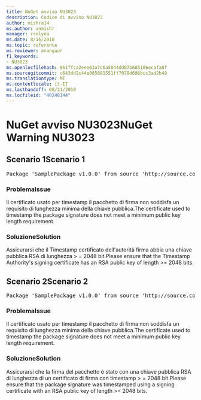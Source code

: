 ```yaml
---
title: NuGet avviso NU3023
description: Codice di avviso NU3023
author: mishra14
ms.author: anmishr
manager: rrelyea
ms.date: 8/16/2018
ms.topic: reference
ms.reviewer: anangaur
f1_keywords:
- NU3023
ms.openlocfilehash: 861ffca2eee63a7c6a5044dd87b685186ecafa8f
ms.sourcegitcommit: c643dd2c44e085601551ff7079d696bcc3ad2b49
ms.translationtype: MT
ms.contentlocale: it-IT
ms.lasthandoff: 08/21/2018
ms.locfileid: "40248144"
---
```

# <a name="nuget-warning-nu3023"></a><span data-ttu-id="73106-103">NuGet avviso NU3023</span><span class="sxs-lookup"><span data-stu-id="73106-103">NuGet Warning NU3023</span></span>

## <a name="scenario-1"></a><span data-ttu-id="73106-104">Scenario 1</span><span class="sxs-lookup"><span data-stu-id="73106-104">Scenario 1</span></span>

<pre>Package 'SamplePackage v1.0.0' from source 'http://source.com/index.json': The timestamp certificate does not meet a minimum public key length requirement.</pre>

### <a name="issue"></a><span data-ttu-id="73106-105">Problema</span><span class="sxs-lookup"><span data-stu-id="73106-105">Issue</span></span>

<span data-ttu-id="73106-106">Il certificato usato per timestamp il pacchetto di firma non soddisfa un requisito di lunghezza minima della chiave pubblica.</span><span class="sxs-lookup"><span data-stu-id="73106-106">The certificate used to timestamp the package signature does not meet a minimum public key length requirement.</span></span>


### <a name="solution"></a><span data-ttu-id="73106-107">Soluzione</span><span class="sxs-lookup"><span data-stu-id="73106-107">Solution</span></span>

<span data-ttu-id="73106-108">Assicurarsi che il Timestamp certificato dell'autorità firma abbia una chiave pubblica RSA di lunghezza > = 2048 bit.</span><span class="sxs-lookup"><span data-stu-id="73106-108">Please ensure that the  Timestamp Authority's signing certificate has an RSA public key of length >= 2048 bits.</span></span>



## <a name="scenario-2"></a><span data-ttu-id="73106-109">Scenario 2</span><span class="sxs-lookup"><span data-stu-id="73106-109">Scenario 2</span></span>

<pre>Package 'SamplePackage v1.0.0' from source 'http://source.com/index.json': The primary signature's timestamp certificate does not meet a minimum public key length requirement.</pre>

### <a name="issue"></a><span data-ttu-id="73106-110">Problema</span><span class="sxs-lookup"><span data-stu-id="73106-110">Issue</span></span>

<span data-ttu-id="73106-111">Il certificato usato per timestamp il pacchetto di firma non soddisfa un requisito di lunghezza minima della chiave pubblica.</span><span class="sxs-lookup"><span data-stu-id="73106-111">The certificate used to timestamp the package signature does not meet a minimum public key length requirement.</span></span>


### <a name="solution"></a><span data-ttu-id="73106-112">Soluzione</span><span class="sxs-lookup"><span data-stu-id="73106-112">Solution</span></span>

<span data-ttu-id="73106-113">Assicurarsi che la firma del pacchetto è stato con una chiave pubblica RSA di lunghezza di un certificato di firma con timestamp > = 2048 bit.</span><span class="sxs-lookup"><span data-stu-id="73106-113">Please ensure that the package signature was timestamped using a signing certificate with an RSA public key of length >= 2048 bits.</span></span>


